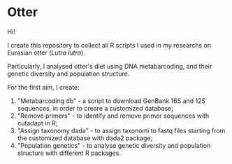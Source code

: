 # Otter

Hi!

I create this repository to collect all R scripts I used in my researchs on Eurasian otter (_Lutra lutra_).

Particularly, I analysed otter's diet using DNA metabarcoding, and their genetic diversity and population structure.

For the first aim, I create:

1. "Metabarcoding db" - a script to download GenBank 16S and 12S sequences, in order to creare a customized database;
2. "Remove primers" - to identify and remove primer sequences with cutadapt in R;
3. "Assign taxonomy dada" - to assign taxonomi to fastq files starting from the customized database with dada2 package;
4. "Population genetics" - to analyse genetic diversity and population structure with different R packages.
